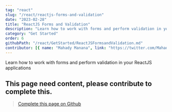 ```yaml
---
tag: "react"
slug: "/react/reactjs-forms-and-validation"
date: "2023-02-28"
title: "ReactJS Forms and Validation"
description: "Learn how to work with forms and perform validation in your ReactJS applications"
category: "Get Started"
order: 6
githubPath: "/react/GetStarted/ReactJSFormsandValidation.md"
contributor: [{ name: "Mahady Manana", link: "https://twitter.com/MahadyManana" }]
---
```



Learn how to work with forms and perform validation in your ReactJS applications

## This page need content, please contribute to complete this.


> <a href="https://github.com/mahady-manana/betatuto-docs/tree/main/docs/react/GetStarted/ReactJSFormsandValidation.md" target="_blank">Complete this page on Github</a>




